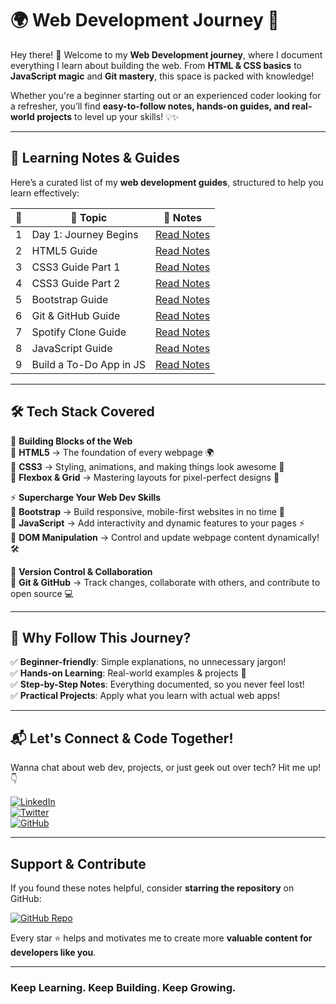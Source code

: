 # 🌍 Web Development Journey 🚀  

Hey there! 👋 Welcome to my **Web Development journey**, where I document everything I learn about building the web. From **HTML & CSS basics** to **JavaScript magic** and **Git mastery**, this space is packed with knowledge!  

Whether you're a beginner starting out or an experienced coder looking for a refresher, you’ll find **easy-to-follow notes, hands-on guides, and real-world projects** to level up your skills! 💡✨  

---

## 📖 Learning Notes & Guides  

Here’s a curated list of my **web development guides**, structured to help you learn effectively:  

| 🔢 | 🚀 Topic                  | 📜 Notes                                                                                         |
|----|---------------------------|-------------------------------------------------------------------------------------------------|
|  1  | Day 1: Journey Begins      | [Read Notes](https://dev.to/_bhupeshk_/web-dev-day-1-journey-begins-1733)                        |
|  2  | HTML5 Guide                | [Read Notes](https://dev.to/_bhupeshk_/web-dev-day-2-html5-guide-57nn)                          |
|  3  | CSS3 Guide Part 1          | [Read Notes](https://dev.to/_bhupeshk_/web-dev-day-3-css3-guide-part-1-1jpp)                    |
|  4  | CSS3 Guide Part 2          | [Read Notes](https://dev.to/_bhupeshk_/web-dev-day-4-css3-guide-part-2-jk9)                     |
|  5  | Bootstrap Guide            | [Read Notes](https://dev.to/_bhupeshk_/web-dev-day-5-bootstrap-guide-359p)                      |
|  6  | Git & GitHub Guide         | [Read Notes](https://dev.to/_bhupeshk_/git-and-github-guide-4gac)                               |
|  7  | Spotify Clone Guide        | [Read Notes](https://dev.to/_bhupeshk_/spotify-clone-html-css-guide-1e9)                        |
|  8  | JavaScript Guide           | [Read Notes](https://dev.to/_bhupeshk_/web-dev-day-5-javascript-guide-4ngf)                     |
|  9  | Build a To-Do App in JS    | [Read Notes](https://dev.to/_bhupeshk_/build-a-simple-to-do-app-with-javascript-a-step-by-step-guide-kkd) |

---

## 🛠️ Tech Stack Covered  

🚀 **Building Blocks of the Web**  
🔹 **HTML5** → The foundation of every webpage 🌍  
🔹 **CSS3** → Styling, animations, and making things look awesome 🎨  
🔹 **Flexbox & Grid** → Mastering layouts for pixel-perfect designs 📐  

⚡ **Supercharge Your Web Dev Skills**  
🔹 **Bootstrap** → Build responsive, mobile-first websites in no time 📱  
🔹 **JavaScript** → Add interactivity and dynamic features to your pages ⚡  
🔹 **DOM Manipulation** → Control and update webpage content dynamically! 🛠️  

📌 **Version Control & Collaboration**  
🔹 **Git & GitHub** → Track changes, collaborate with others, and contribute to open source 💻  

---

## 🌟 Why Follow This Journey?  

✅ **Beginner-friendly**: Simple explanations, no unnecessary jargon!  
✅ **Hands-on Learning**: Real-world examples & projects 🚀  
✅ **Step-by-Step Notes**: Everything documented, so you never feel lost!  
✅ **Practical Projects**: Apply what you learn with actual web apps!  

---

## 📬 Let's Connect & Code Together!  

Wanna chat about web dev, projects, or just geek out over tech? Hit me up! 👇  

[![LinkedIn](https://img.shields.io/badge/LinkedIn-blue?style=for-the-badge&logo=linkedin)](https://www.linkedin.com/in/bhupeshk3014/)  
[![Twitter](https://img.shields.io/badge/Twitter-1DA1F2?style=for-the-badge&logo=twitter&logoColor=white)](https://x.com/_bhupeshk_)  
[![GitHub](https://img.shields.io/badge/GitHub-black?style=for-the-badge&logo=github)](https://github.com/bhupeshk3014)  

---

## Support & Contribute  

If you found these notes helpful, consider **starring the repository** on GitHub:  

[![GitHub Repo](https://img.shields.io/badge/GitHub-View%20Repo-black?style=for-the-badge&logo=github)](https://github.com/bhupeshk3014)  

Every star ⭐ helps and motivates me to create more **valuable content for developers like you**.  

---

### Keep Learning. Keep Building. Keep Growing.
